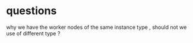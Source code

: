 # questions

why we have the worker nodes of the same instance type , should not we use of different type ?